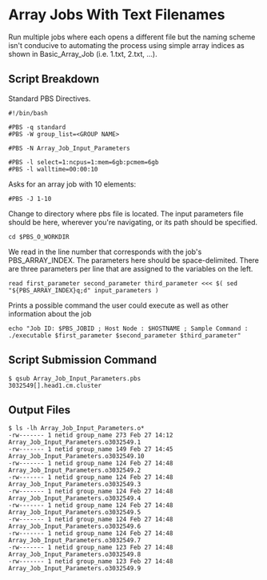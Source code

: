 # Array Jobs With Text Filenames

Run multiple jobs where each opens a different file but the naming scheme isn't conducive to automating the process using simple array indices as shown in Basic_Array_Job (i.e. 1.txt, 2.txt, ...).

## Script Breakdown

Standard PBS Directives.

```
#!/bin/bash

#PBS -q standard
#PBS -W group_list=<GROUP NAME>

#PBS -N Array_Job_Input_Parameters

#PBS -l select=1:ncpus=1:mem=6gb:pcmem=6gb
#PBS -l walltime=00:00:10
```

Asks for an array job with 10 elements:
```
#PBS -J 1-10
```

Change to directory where pbs file is located. The input parameters file should be here, wherever you're navigating, or its path should be specified.
```
cd $PBS_O_WORKDIR
```

We read in the line number that corresponds with the job's PBS_ARRAY_INDEX. The parameters here should be space-delimited. There are three parameters per line that are assigned to the variables on the left.
```
read first_parameter second_parameter third_parameter <<< $( sed "${PBS_ARRAY_INDEX}q;d" input_parameters )
```

Prints a possible command the user could execute as well as other information about the job

```
echo "Job ID: $PBS_JOBID ; Host Node : $HOSTNAME ; Sample Command : ./executable $first_parameter $second_parameter $third_parameter"
```



## Script Submission Command

```
$ qsub Array_Job_Input_Parameters.pbs
3032549[].head1.cm.cluster
```

## Output Files

```
$ ls -lh Array_Job_Input_Parameters.o*
-rw------- 1 netid group_name 273 Feb 27 14:12 Array_Job_Input_Parameters.o3032549.1
-rw------- 1 netid group_name 149 Feb 27 14:45 Array_Job_Input_Parameters.o3032549.10
-rw------- 1 netid group_name 124 Feb 27 14:48 Array_Job_Input_Parameters.o3032549.2
-rw------- 1 netid group_name 124 Feb 27 14:48 Array_Job_Input_Parameters.o3032549.3
-rw------- 1 netid group_name 124 Feb 27 14:48 Array_Job_Input_Parameters.o3032549.4
-rw------- 1 netid group_name 124 Feb 27 14:48 Array_Job_Input_Parameters.o3032549.5
-rw------- 1 netid group_name 124 Feb 27 14:48 Array_Job_Input_Parameters.o3032549.6
-rw------- 1 netid group_name 124 Feb 27 14:48 Array_Job_Input_Parameters.o3032549.7
-rw------- 1 netid group_name 123 Feb 27 14:48 Array_Job_Input_Parameters.o3032549.8
-rw------- 1 netid group_name 123 Feb 27 14:48 Array_Job_Input_Parameters.o3032549.9
```
